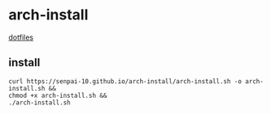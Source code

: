 # arch-install
[dotfiles](https://github.com/Senpai-10/dotfiles)

## install

```
curl https://senpai-10.github.io/arch-install/arch-install.sh -o arch-install.sh && 
chmod +x arch-install.sh &&
./arch-install.sh
```

